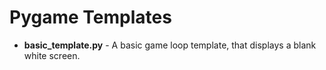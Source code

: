 # Pygame Templates
- **basic_template.py** - A basic game loop template, that displays a blank white screen.
